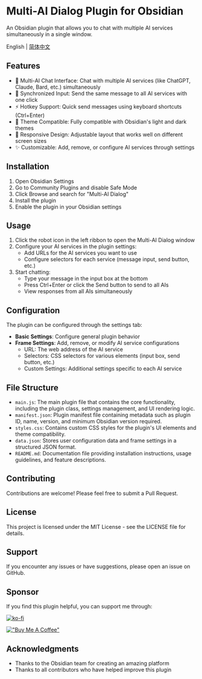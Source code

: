 # Multi-AI Dialog Plugin for Obsidian

An Obsidian plugin that allows you to chat with multiple AI services simultaneously in a single window.

English | [简体中文](README_zh.md)

## Features

- 💬 Multi-AI Chat Interface: Chat with multiple AI services (like ChatGPT, Claude, Bard, etc.) simultaneously
- 🔄 Synchronized Input: Send the same message to all AI services with one click
- ⚡ Hotkey Support: Quick send messages using keyboard shortcuts (Ctrl+Enter)
- 🎨 Theme Compatible: Fully compatible with Obsidian's light and dark themes
- 📱 Responsive Design: Adjustable layout that works well on different screen sizes
- ✨ Customizable: Add, remove, or configure AI services through settings

## Installation

1. Open Obsidian Settings
2. Go to Community Plugins and disable Safe Mode
3. Click Browse and search for "Multi-AI Dialog"
4. Install the plugin
5. Enable the plugin in your Obsidian settings

## Usage

1. Click the robot icon in the left ribbon to open the Multi-AI Dialog window
2. Configure your AI services in the plugin settings:
   - Add URLs for the AI services you want to use
   - Configure selectors for each service (message input, send button, etc.)
3. Start chatting:
   - Type your message in the input box at the bottom
   - Press Ctrl+Enter or click the Send button to send to all AIs
   - View responses from all AIs simultaneously

## Configuration

The plugin can be configured through the settings tab:

- **Basic Settings**: Configure general plugin behavior
- **Frame Settings**: Add, remove, or modify AI service configurations
  - URL: The web address of the AI service
  - Selectors: CSS selectors for various elements (input box, send button, etc.)
  - Custom Settings: Additional settings specific to each AI service

## File Structure

- `main.js`: The main plugin file that contains the core functionality, including the plugin class, settings management, and UI rendering logic.
- `manifest.json`: Plugin manifest file containing metadata such as plugin ID, name, version, and minimum Obsidian version required.
- `styles.css`: Contains custom CSS styles for the plugin's UI elements and theme compatibility.
- `data.json`: Stores user configuration data and frame settings in a structured JSON format.
- `README.md`: Documentation file providing installation instructions, usage guidelines, and feature descriptions.

## Contributing

Contributions are welcome! Please feel free to submit a Pull Request.

## License

This project is licensed under the MIT License - see the LICENSE file for details.

## Support

If you encounter any issues or have suggestions, please open an issue on GitHub.

## Sponsor

If you find this plugin helpful, you can support me through:

[![ko-fi](https://ko-fi.com/img/githubbutton_sm.svg)](https://ko-fi.com/tengledeng)

[!["Buy Me A Coffee"](https://www.buymeacoffee.com/assets/img/custom_images/orange_img.png)](https://buymeacoffee.com/tengledeng)

## Acknowledgments

- Thanks to the Obsidian team for creating an amazing platform
- Thanks to all contributors who have helped improve this plugin

